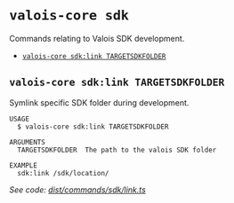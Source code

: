 # `valois-core sdk`

Commands relating to Valois SDK development.

- [`valois-core sdk:link TARGETSDKFOLDER`](#valois-core-sdklink-targetsdkfolder)

## `valois-core sdk:link TARGETSDKFOLDER`

Symlink specific SDK folder during development.

```
USAGE
  $ valois-core sdk:link TARGETSDKFOLDER

ARGUMENTS
  TARGETSDKFOLDER  The path to the valois SDK folder

EXAMPLE
  sdk:link /sdk/location/
```

_See code: [dist/commands/sdk/link.ts](https://github.com/ValoisHQ/valois-core/blob/v3.0.0-beta.2.5/dist/commands/sdk/link.ts)_
